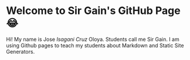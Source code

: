 # Welcome to Sir Gain's GitHub Page :joy:

Hi! My name is Jose *Isagani Cruz* Oloya. Students call me Sir Gain. I am using Github pages to teach my students about Markdown and Static Site Generators.


